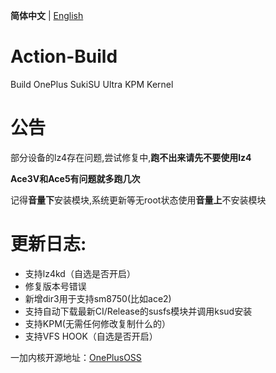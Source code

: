 **简体中文** | [English](README-en.md)
 
# Action-Build
Build OnePlus SukiSU Ultra KPM Kernel
 
# 公告
部分设备的lz4存在问题,尝试修复中,**跑不出来请先不要使用lz4**
 
**Ace3V和Ace5有问题就多跑几次**
 
记得**音量下**安装模块,系统更新等无root状态使用**音量上**不安装模块
 
# 更新日志:
- 支持lz4kd（自选是否开启）
- 修复版本号错误
- 新增dir3用于支持sm8750(比如ace2)
- 支持自动下载最新CI/Release的susfs模块并调用ksud安装
- 支持KPM(无需任何修改复制什么的）
- 支持VFS HOOK（自选是否开启）
 
一加内核开源地址：[OnePlusOSS](https://github.com/OnePlusOSS/kernel_manifest)
